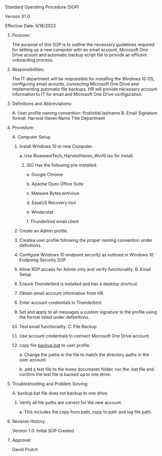 Standard Operating Procedure (SOP)

Version X1.0

Effective Date: 5/16/2023

1. Purpose:

   The purpose of this SOP is to outline the necessary guidelines required for setting up a new computer with an email account, Microsoft One Drive acount and automatic backup script file to provide an efficent onboarding process.

2. Responsibilities:

   The IT department will be responsible for installing the Windows 10 OS, configuring email acounts, connecting Microsoft One Drive and implementing automatic file backups.
   HR will provide necessary account information to IT for email and Microsoft One Drive configuration.

3. Definitions and Abbreviations:

   A. User profile naming convention: firstinitial.lastname
   B. Email Signature format:
      Harvest Haven
      Name
      Title
      Department

4. Procedure:

   A. Computer Setup
      1. Install Windows 10 to new Computer.

         a. Use BluewaveTech_HarvestHaven_Win10.iso for install.
            1. ISO Has the following pre-installed:

               a. Google Chrome

               b. Apache Open Office Suite

               c. Malware Bytes antivirus

               d. EaseUS Recovery tool

               e. Winderstat

               f. Thunderbird email client
      2. Create an Admin profile.
      3. Createa user profile following the proper naming convention under definitions.
      4. Configure Windows 10 endpoint security as outlined in Windows 10 Endpoing Security SOP
      5. Allow RDP access for Admin only and verify functionality.
   B. Email Setup
      1. Ensure Thunderbird is installed and has a desktop shortcut.
      2. Obtain email account information from HR.
      3. Enter account credentials in Thunderbird.
      4. Set and apply to all messages a custom signature to the profile using the format listed under defenitions.
      5. Test email functionality.
   C. File Backup
      1. Use account credentials to connect Microsoft One Drive account.
      2. copy file [backup.bat](Project_1\Scripts\backup.bat) to user profile.
         
         a. Change the paths in the file to match the directory paths in the user account.

         b. add a test file to the home documents folder, run the .bat file and confirm the test file is backed up to one drive.

5. Troubleshooting and Problem Solving:

   A. backup.bat file does not backup to one drive.
      1. Verify all file paths are correct for the new account.

         a. This includes the copy from path, copy to path and log file path.

6. Revision History:

   Version 1.0: Initial SOP Created

7. Approval:

   David Prutch